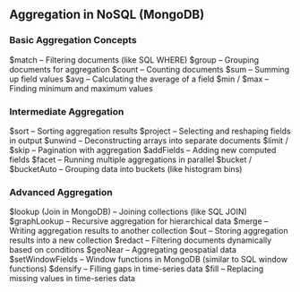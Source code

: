 ## Aggregation in NoSQL (MongoDB)
### Basic Aggregation Concepts

$match – Filtering documents (like SQL WHERE)
$group – Grouping documents for aggregation
$count – Counting documents
$sum – Summing up field values
$avg – Calculating the average of a field
$min / $max – Finding minimum and maximum values

### Intermediate Aggregation

$sort – Sorting aggregation results
$project – Selecting and reshaping fields in output
$unwind – Deconstructing arrays into separate documents
$limit / $skip – Pagination with aggregation
$addFields – Adding new computed fields
$facet – Running multiple aggregations in parallel
$bucket / $bucketAuto – Grouping data into buckets (like histogram bins)

### Advanced Aggregation

$lookup (Join in MongoDB) – Joining collections (like SQL JOIN)
$graphLookup – Recursive aggregation for hierarchical data
$merge – Writing aggregation results to another collection
$out – Storing aggregation results into a new collection
$redact – Filtering documents dynamically based on conditions
$geoNear – Aggregating geospatial data
$setWindowFields – Window functions in MongoDB (similar to SQL window functions)
$densify – Filling gaps in time-series data
$fill – Replacing missing values in time-series data
